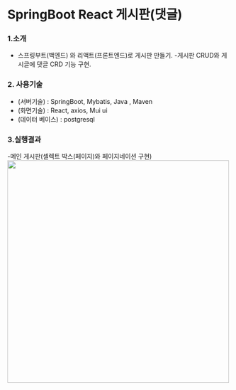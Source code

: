 # SpringBoot React 게시판(댓글)
### 1.소개
   - 스프링부트(백엔드) 와 리액트(프론트엔드)로 게시판 만들기.
   -게시판 CRUD와 게시글에 댓글 CRD 기능 구현.
   
### 2. 사용기술
  * (서버기술) : SpringBoot, Mybatis, Java , Maven
  * (화면기술) : React, axios, Mui ui
  * (데이터 베이스) : postgresql
  
### 3.실행결과

-메인 게시판(셀렉트 박스(페이지)와 페이지네이션 구현)
<img width="500" src="https://user-images.githubusercontent.com/87887586/206994411-3667cf9a-51d4-449b-b283-93a9d275cf22.gif"/>



